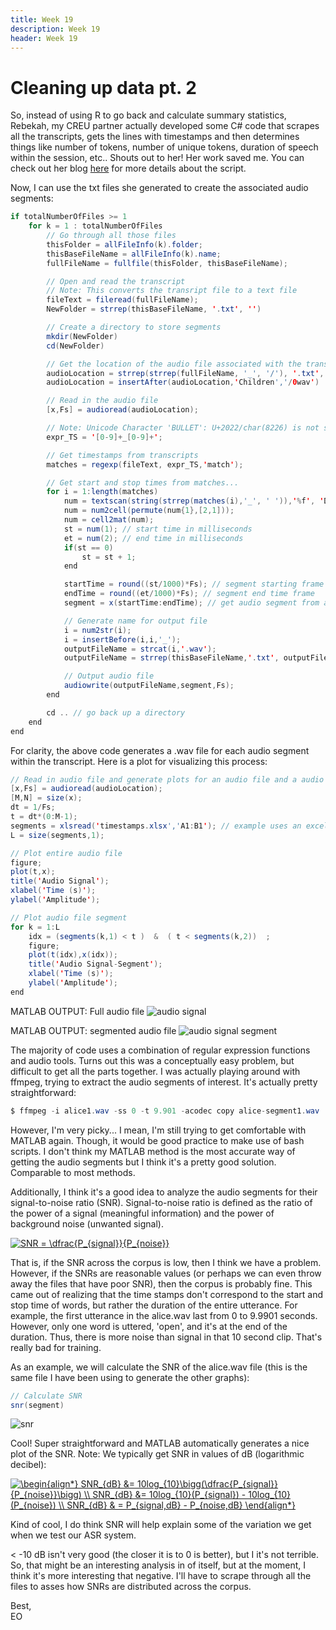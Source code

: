 ```yaml
---
title: Week 19
description: Week 19
header: Week 19
---
```


# Cleaning up data pt. 2
So, instead of using R to go back and calculate summary statistics, Rebekah, my CREU partner actually developed some C# code that scrapes all the transcripts, gets the lines with timestamps and then determines things like number of tokens, number of unique tokens, duration of speech within the session, etc.. Shouts out to her! Her work saved me. You can check out her blog [here](https://rebekahmanweiler.wixsite.com/rebekahmanweiler/cra-w-blog) for more details about the script.

Now, I can use the txt files she generated to create the associated audio segments:

```java
if totalNumberOfFiles >= 1
	for k = 1 : totalNumberOfFiles
		// Go through all those files
		thisFolder = allFileInfo(k).folder;
		thisBaseFileName = allFileInfo(k).name;
		fullFileName = fullfile(thisFolder, thisBaseFileName);

		// Open and read the transcript
		// Note: This converts the transript file to a text file
		fileText = fileread(fullFileName);
		NewFolder = strrep(thisBaseFileName, '.txt', '')

		// Create a directory to store segments
		mkdir(NewFolder)
		cd(NewFolder)

		// Get the location of the audio file associated with the transcript file
		audioLocation = strrep(strrep(fullFileName, '_', '/'), '.txt', '.wav');
		audioLocation = insertAfter(audioLocation,'Children','/0wav')

		// Read in the audio file
		[x,Fs] = audioread(audioLocation);

		// Note: Unicode Character 'BULLET': U+2022/char(8226) is not sufficient
		expr_TS = '[0-9]+_[0-9]+';

		// Get timestamps from transcripts
		matches = regexp(fileText, expr_TS,'match');

		// Get start and stop times from matches...
		for i = 1:length(matches)
			num = textscan(string(strrep(matches(i),'_', ' ')),'%f', 'Delimiter',' ');
			num = num2cell(permute(num{1},[2,1]));
			num = cell2mat(num);
			st = num(1); // start time in milliseconds
			et = num(2); // end time in milliseconds
			if(st == 0)
				st = st + 1;           
			end

			startTime = round((st/1000)*Fs); // segment starting frame
			endTime = round((et/1000)*Fs); // segment end time frame
			segment = x(startTime:endTime); // get audio segment from audio file

			// Generate name for output file
			i = num2str(i);
			i = insertBefore(i,i,'_');
			outputFileName = strcat(i,'.wav');
			outputFileName = strrep(thisBaseFileName,'.txt', outputFileName);

			// Output audio file
			audiowrite(outputFileName,segment,Fs);   
		end

		cd .. // go back up a directory
	end
end
```

For clarity, the above code generates a .wav file for each audio segment within the transcript.
Here is a plot for visualizing this process:

```java
// Read in audio file and generate plots for an audio file and a audio file segment
[x,Fs] = audioread(audioLocation);
[M,N] = size(x);
dt = 1/Fs;
t = dt*(0:M-1);
segments = xlsread('timestamps.xlsx','A1:B1'); // example uses an excel file that contain the timestamps
L = size(segments,1);

// Plot entire audio file
figure;
plot(t,x);
title('Audio Signal');
xlabel('Time (s)');
ylabel('Amplitude');

// Plot audio file segment
for k = 1:L
	idx = (segments(k,1) < t )  &  ( t < segments(k,2))  ;
	figure;
	plot(t(idx),x(idx));
	title('Audio Signal-Segment');
	xlabel('Time (s)');
	ylabel('Amplitude');
end
```

MATLAB OUTPUT: Full audio file
![audio signal](https://storage.googleapis.com/root-proposal-1246/CREU_DATA/week_19/audiosignal.png)

MATLAB OUTPUT: segmented audio file
![audio signal segment](https://storage.googleapis.com/root-proposal-1246/CREU_DATA/week_19/audiosignalsegment.png)

The majority of code uses a combination of regular expression functions and audio tools. Turns out this was a conceptually easy problem, but difficult to get all the parts together. I was actually playing around with ffmpeg, trying to extract the audio segments of interest. It's actually pretty straightforward:

```java
$ ffmpeg -i alice1.wav -ss 0 -t 9.901 -acodec copy alice-segment1.wav
```
However, I'm very picky... I mean, I'm still trying to get comfortable with MATLAB again. Though, it would be good practice to make use of bash scripts. I don't think my MATLAB method is the most accurate way of getting the audio segments but I think it's a pretty good solution. Comparable to most methods.

Additionally, I think it's a good idea to analyze the audio segments for their signal-to-noise ratio (SNR). Signal-to-noise ratio is defined as the ratio of the power of a signal (meaningful information) and the power of background noise (unwanted signal).

<a href="https://www.codecogs.com/eqnedit.php?latex=SNR&space;=&space;\dfrac{P_{signal}}{P_{noise}}" target="_blank"><img src="https://latex.codecogs.com/gif.latex?SNR&space;=&space;\dfrac{P_{signal}}{P_{noise}}" title="SNR = \dfrac{P_{signal}}{P_{noise}}" /></a>

That is, if the SNR across the corpus is low, then I think we have a problem. However, if the SNRs are reasonable values (or perhaps we can even throw away the files that have poor SNR), then the corpus is probably fine. This came out of realizing that the time stamps don't correspond to the start and stop time of words, but rather the duration of the entire utterance. For example, the first utterance in the alice.wav last from 0 to 9.9901 seconds. However, only one word is uttered, 'open', and it's at the end of the duration. Thus, there is more noise than signal in that 10 second clip. That's really bad for training.

As an example, we will calculate the SNR of the alice.wav file (this is the same file I have been using to generate the other graphs):

```java
// Calculate SNR
snr(segment)
```

![snr](https://storage.googleapis.com/root-proposal-1246/CREU_DATA/week_19/snr.png)

Cool! Super straightforward and MATLAB automatically generates a nice plot of the SNR.
Note: We typically get SNR in values of dB (logarithmic decibel):

<a href="https://www.codecogs.com/eqnedit.php?latex=\begin{align*}&space;SNR_{dB}&space;&=&space;10log_{10}\bigg(\dfrac{P_{signal}}{P_{noise}}\bigg)&space;\\&space;SNR_{dB}&space;&=&space;10log_{10}(P_{signal})&space;-&space;10log_{10}(P_{noise})&space;\\&space;SNR_{dB}&space;&&space;=&space;P_{signal,dB}&space;-&space;P_{noise,dB}&space;\end{align*}" target="_blank"><img src="https://latex.codecogs.com/gif.latex?\begin{align*}&space;SNR_{dB}&space;&=&space;10log_{10}\bigg(\dfrac{P_{signal}}{P_{noise}}\bigg)&space;\\&space;SNR_{dB}&space;&=&space;10log_{10}(P_{signal})&space;-&space;10log_{10}(P_{noise})&space;\\&space;SNR_{dB}&space;&&space;=&space;P_{signal,dB}&space;-&space;P_{noise,dB}&space;\end{align*}" title="\begin{align*} SNR_{dB} &= 10log_{10}\bigg(\dfrac{P_{signal}}{P_{noise}}\bigg) \\ SNR_{dB} &= 10log_{10}(P_{signal}) - 10log_{10}(P_{noise}) \\ SNR_{dB} & = P_{signal,dB} - P_{noise,dB} \end{align*}" /></a>

Kind of cool, I do think SNR will help explain some of the variation we get when we test our ASR system.


< -10 dB isn't very good (the closer it is to 0 is better), but I it's not terrible. So, that might be an interesting analysis in of itself, but at the moment, I think it's more interesting that negative. I'll have to scrape through all the files to asses how SNRs are distributed across the corpus.

Best, <br />
EO
